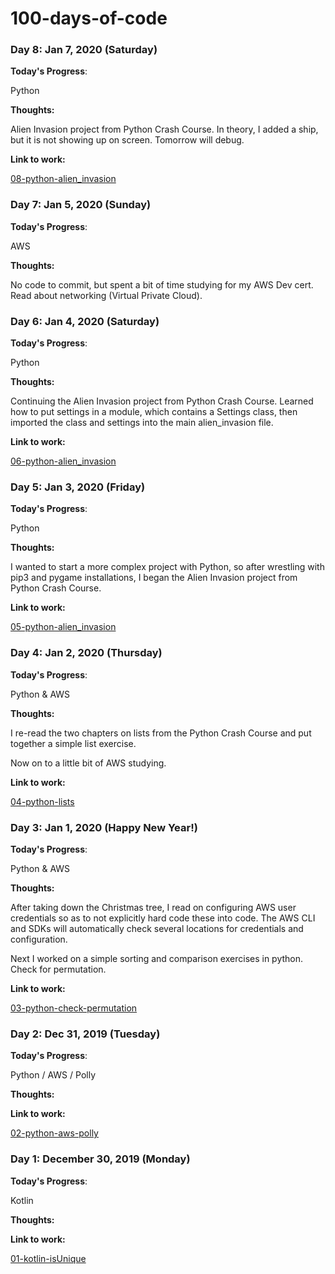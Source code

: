 # 100-days-of-code

### Day 8: Jan 7, 2020 (Saturday)

**Today's Progress**: 

Python  

**Thoughts:** 

Alien Invasion project from Python Crash Course. In theory, I added a ship, but it is not showing up on screen. Tomorrow will debug.


**Link to work:** 

[08-python-alien_invasion](https://github.com/mirella4real/100-days-of-code/blob/master/python/alien_invasion_03/)

### Day 7: Jan 5, 2020 (Sunday)

**Today's Progress**: 

AWS  

**Thoughts:** 

No code to commit, but spent a bit of time studying for my AWS Dev cert. Read about networking (Virtual Private Cloud).


### Day 6: Jan 4, 2020 (Saturday)

**Today's Progress**: 

Python  

**Thoughts:** 

Continuing the Alien Invasion project from Python Crash Course. Learned how to put settings in a module, which contains a Settings class, then imported the class and settings into the main alien_invasion file.


**Link to work:** 

[06-python-alien_invasion](https://github.com/mirella4real/100-days-of-code/blob/master/python/alien_invasion_02/)


### Day 5: Jan 3, 2020 (Friday)

**Today's Progress**: 

Python  

**Thoughts:** 

I wanted to start a more complex project with Python, so after wrestling with pip3 and pygame installations, I began the Alien Invasion project from Python Crash Course.


**Link to work:** 

[05-python-alien_invasion](https://github.com/mirella4real/100-days-of-code/blob/master/python/alien_invasion/alien_invasion.py)


### Day 4: Jan 2, 2020 (Thursday)

**Today's Progress**: 

Python & AWS  

**Thoughts:** 

I re-read the two chapters on lists from the Python Crash Course and put together a simple list exercise.

Now on to a little bit of AWS studying.


**Link to work:** 

[04-python-lists](https://github.com/mirella4real/100-days-of-code/blob/master/python/lists/lists.py)

### Day 3: Jan 1, 2020 (Happy New Year!)

**Today's Progress**: 

Python & AWS  

**Thoughts:** 

After taking down the Christmas tree, I read on configuring AWS user credentials so as to not explicitly hard code these into code. The AWS CLI and SDKs will automatically check several locations for credentials and configuration.

Next I worked on a simple sorting and comparison exercises in python. Check for permutation.


**Link to work:** 

[03-python-check-permutation](https://github.com/mirella4real/100-days-of-code/blob/master/python/checkPermutation/checkPermutation.py)


### Day 2: Dec 31, 2019 (Tuesday)

**Today's Progress**: 

Python / AWS / Polly 

**Thoughts:** 



**Link to work:** 

[02-python-aws-polly](https://github.com/mirella4real/100-days-of-code/blob/master/python/aws_polly/polly_aws.py)




### Day 1: December 30, 2019 (Monday)

**Today's Progress**: 

Kotlin 

**Thoughts:** 



**Link to work:** 

[01-kotlin-isUnique](https://github.com/mirella4real/100-days-of-code/blob/master/kotlin/isUnique/src/isUnique.kt)

